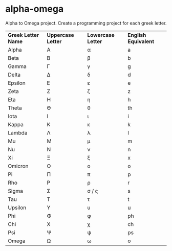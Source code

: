 # alpha-omega
Alpha to Omega project. Create a programming project for each greek letter.

<table>
    <tr>
        <td><strong>Greek Letter Name</strong></td>
        <td><strong>Uppercase Letter</strong></td>
        <td><strong>Lowercase Letter</strong></td>
        <td><strong>English Equivalent</strong></td>
    </tr>
    <tr>
        <td>Alpha</td>
        <td>Α</td>
        <td>α</td>
        <td>a</td>
    </tr>
    <tr>
        <td>Beta</td>
        <td>Β</td>
        <td>β</td>
        <td>b</td>
    </tr>
    <tr>
        <td>Gamma</td>
        <td>Γ</td>
        <td>γ</td>
        <td>g</td>
    </tr>
    <tr>
        <td>Delta</td>
        <td>Δ</td>
        <td>δ</td>
        <td>d</td>
    </tr>
    <tr>
        <td>Epsilon</td>
        <td>Ε</td>
        <td>ε</td>
        <td>e</td>
    </tr>
    <tr>
        <td>Zeta</td>
        <td>Ζ</td>
        <td>ζ</td>
        <td>z</td>
    </tr>
    <tr>
        <td>Eta</td>
        <td>Η</td>
        <td>η</td>
        <td>h</td>
    </tr>
    <tr>
        <td>Theta</td>
        <td>Θ</td>
        <td>θ</td>
        <td>th</td>
    </tr>
    <tr>
        <td>Iota</td>
        <td>Ι</td>
        <td>ι</td>
        <td>i</td>
    </tr>
    <tr>
        <td>Kappa</td>
        <td>Κ</td>
        <td>κ</td>
        <td>k</td>
    </tr>
    <tr>
        <td>Lambda</td>
        <td>Λ</td>
        <td>λ</td>
        <td>l</td>
    </tr>
    <tr>
        <td>Mu</td>
        <td>Μ</td>
        <td>μ</td>
        <td>m</td>
    </tr>
    <tr>
        <td>Nu</td>
        <td>Ν</td>
        <td>ν</td>
        <td>n</td>
    </tr>
    <tr>
        <td>Xi</td>
        <td>Ξ</td>
        <td>ξ</td>
        <td>x</td>
    </tr>
    <tr>
        <td>Omicron</td>
        <td>Ο</td>
        <td>ο</td>
        <td>o</td>
    </tr>
    <tr>
        <td>Pi</td>
        <td>Π</td>
        <td>π</td>
        <td>p</td>
    </tr>
    <tr>
        <td>Rho</td>
        <td>Ρ</td>
        <td>ρ</td>
        <td>r</td>
    </tr>
    <tr>
        <td>Sigma</td>
        <td>Σ</td>
        <td>σ / ς</td>
        <td>s</td>
    </tr>
    <tr>
        <td>Tau</td>
        <td>Τ</td>
        <td>τ</td>
        <td>t</td>
    </tr>
    <tr>
        <td>Upsilon</td>
        <td>Υ</td>
        <td>υ</td>
        <td>u</td>
    </tr>
    <tr>
        <td>Phi</td>
        <td>Φ</td>
        <td>φ</td>
        <td>ph</td>
    </tr>
    <tr>
        <td>Chi</td>
        <td>Χ</td>
        <td>χ</td>
        <td>ch</td>
    </tr>
    <tr>
        <td>Psi</td>
        <td>Ψ</td>
        <td>ψ</td>
        <td>ps</td>
    </tr>
    <tr>
        <td>Omega</td>
        <td>Ω</td>
        <td>ω</td>
        <td>o</td>
    </tr>
</table>